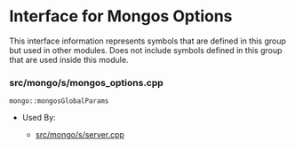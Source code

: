 
# Interface for Mongos Options
This interface information represents symbols that are defined in this group but used in other modules.  Does not include symbols defined in this group that are used inside this module.

### src/mongo/s/mongos\_options.cpp

<div></div>

    mongo::mongosGlobalParams

- Used By:

    - [src/mongo/s/server.cpp](../../../../process\_management/mongos\_and\_mongod\_mains)
